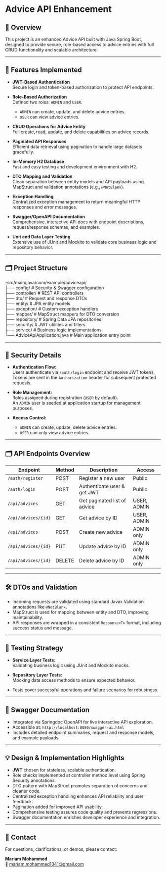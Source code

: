 # Advice API Enhancement

## 📌 Overview
This project is an enhanced Advice API built with Java Spring Boot, designed to provide secure, role-based access to advice entries with full CRUD functionality and scalable architecture.

---

## 🚀 Features Implemented

- **JWT-Based Authentication**  
  Secure login and token-based authorization to protect API endpoints.

- **Role-Based Authorization**  
  Defined two roles: `ADMIN` and `USER`.  
  - `ADMIN` can create, update, and delete advice entries.  
  - `USER` can view advice entries.

- **CRUD Operations for Advice Entity**  
  Full create, read, update, and delete capabilities on advice records.

- **Paginated API Responses**  
  Efficient data retrieval using pagination to handle large datasets gracefully.

- **In-Memory H2 Database**  
  Fast and easy testing and development environment with H2.

- **DTO Mapping and Validation**  
  Clean separation between entity models and API payloads using MapStruct and validation annotations (e.g., `@NotBlank`).

- **Exception Handling**  
  Centralized exception management to return meaningful HTTP responses and error messages.

- **Swagger/OpenAPI Documentation**  
  Comprehensive, interactive API docs with endpoint descriptions, request/response schemas, and examples.

- **Unit and Data Layer Testing**  
  Extensive use of JUnit and Mockito to validate core business logic and repository behavior.

---

## 🗂 Project Structure

-src/main/java/com/example/adviceapi/      
├── config/ # Security & Swagger configuration       
├── controller/ # REST API controllers      
├── dto/ # Request and response DTOs    
├── entity/ # JPA entity models     
├── exception/ # Custom exception handlers    
├── mapper/ # MapStruct mappers for DTO conversion    
├── repository/ # Spring Data JPA repositories    
├── security/ # JWT utilities and filters    
├── service/ # Business logic implementations      
└── AdviceApiApplication.java # Main application entry point



---

## 🔐 Security Details

- **Authentication Flow:**  
  Users authenticate via `/auth/login` endpoint and receive JWT tokens.  
  Tokens are sent in the `Authorization` header for subsequent protected requests.

- **Role Management:**  
  Roles assigned during registration (`USER` by default).  
  An `ADMIN` user is seeded at application startup for management purposes.

- **Access Control:**  
  - `ADMIN` can create, update, delete advice entries.  
  - `USER` can only view advice entries.

---

## 🗂 API Endpoints Overview

| Endpoint            | Method | Description                      | Access           |
|---------------------|--------|--------------------------------|------------------|
| `/auth/register`    | POST   | Register a new user             | Public           |
| `/auth/login`       | POST   | Authenticate user & get JWT    | Public           |
| `/api/advices`      | GET    | Get paginated list of advice   | USER, ADMIN      |
| `/api/advices/{id}` | GET    | Get advice by ID               | USER, ADMIN      |
| `/api/advices`      | POST   | Create new advice              | ADMIN only       |
| `/api/advices/{id}` | PUT    | Update advice by ID            | ADMIN only       |
| `/api/advices/{id}` | DELETE | Delete advice by ID            | ADMIN only       |

---

## 🛠 DTOs and Validation

- Incoming requests are validated using standard Javax Validation annotations like `@NotBlank`.
- MapStruct is used for mapping between entity and DTO, improving maintainability.
- API responses are wrapped in a consistent `Response<T>` format, including success status and message.

---

## 🧪 Testing Strategy

- **Service Layer Tests:**  
  Validating business logic using JUnit and Mockito mocks.

- **Repository Layer Tests:**  
  Mocking data access methods to ensure expected behavior.

- Tests cover successful operations and failure scenarios for robustness.

---

## 📖 Swagger Documentation

- Integrated via Springdoc OpenAPI for live interactive API exploration.
- Accessible at: `http://localhost:8080/swagger-ui.html`
- Includes detailed endpoint summaries, request and response models, and example payloads.

---

## 💡 Design & Implementation Highlights

- **JWT** chosen for stateless, scalable authentication.
- Role checks implemented at controller method level using Spring Security annotations.
- DTO pattern with MapStruct promotes separation of concerns and cleaner code.
- Centralized exception handling enhances API reliability and user feedback.
- Pagination added for improved API usability.
- Comprehensive testing assures code quality and prevents regressions.
- Swagger documentation enriches developer experience and integration.

---

## 📌 Contact

For questions, clarifications, or demos, please contact:

**Mariam Mohammed**  
📧 mariam.mohammed1341@gmail.com


